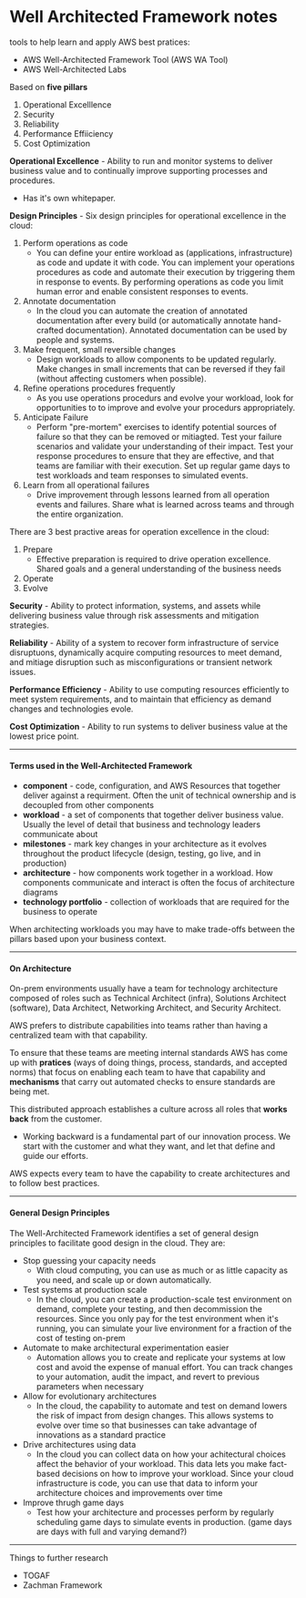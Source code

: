 # Well Architected Framework notes

tools to help learn and apply AWS best pratices:
- AWS Well-Architected Framework Tool (AWS WA Tool)
- AWS Well-Architected Labs

Based on **five pillars**
1. Operational Excelllence
2. Security
3. Reliability
4. Performance Effiiciency
5. Cost Optimization

**Operational Excellence** - Ability to run and monitor systems to deliver business value and to continually improve supporting processes and procedures.
- Has it's own whitepaper.

**Design Principles** - 
Six design principles for operational excellence in the cloud:
1. Perform operations as code
   - You can define your entire workload as (applications, infrastructure) as code and update it with code. You can implement your operations procedures as code and automate their execution by triggering them in response to events. By performing operations as code you limit human error and enable consistent responses to events.
2. Annotate documentation
   - In the cloud you can automate the creation of annotated documentation after every build (or automatically annotate hand-crafted documentation). Annotated documentation can be used by people and systems. 
3. Make frequent, small reversible changes
    - Design workloads to allow components to be updated regularly. Make changes in small increments that can be reversed if they fail (without affecting customers when possible).
4. Refine operations procedures frequently
    - As you use operations procedurs and evolve your workload, look for opportunities to to improve and evolve your procedurs appropriately.
5. Anticipate Failure
    - Perform "pre-mortem" exercises to identify potential sources of failure so that they can be removed or mitiagted. Test your failure scenarios and validate your understanding of their impact. Test your response procedures to ensure that they are effective, and that teams are familiar with their execution. Set up regular game days to test workloads and team responses to simulated events.
6. Learn from all operational failures
    - Drive improvement through lessons learned from all operation events and failures. Share what is learned across teams and through the entire organization.

There are 3 best practive areas for operation excellence in the cloud:
1. Prepare
   - Effective preparation is required to drive operation excellence. Shared goals and a general understanding of the business needs 
2. Operate
3. Evolve

**Security** - Ability to protect information, systems, and assets while delivering business value through risk assessments and mitigation strategies.

**Reliability** - Ability of a system to recover form infrastructure of service disruptuons, dynamically acquire computing resources to meet demand, and mitiage disruption such as misconfigurations or transient network issues.

**Performance Efficiency** - Ability to use computing resources efficiently to meet system requirements, and to maintain that efficiency as demand changes and technologies evole.

**Cost Optimization** - Ability to run systems to deliver business value at the lowest price point.

----

#### Terms used in the Well-Architected Framework

- **component** - code, configuration, and AWS Resources that together deliver against a requirment. Often the unit of technical ownership and is decoupled from other components
- **workload** - a set of components that together deliver business value. Usually the level of detail that business and technology leaders communicate about
- **milestones** - mark key changes in your architecture as it evolves throughout the product lifecycle (design, testing, go live, and in production)
- **architecture** - how components work together in a workload. How components communicate and interact is often the focus of architecture diagrams
- **technology portfolio** - collection of workloads that are required for the business to operate

When architecting workloads you may have to make trade-offs between the pillars based upon your business context. 

---

#### On Architecture

On-prem environments usually have a team for technology architecture composed of roles such as Technical Architect (infra), Solutions Architect (software), Data Architect, Networking Architect, and Security Architect.

AWS prefers to distribute capabilities into teams rather than having a centralized team with that capability. 

To ensure that these teams are meeting internal standards AWS has come up with **pratices** (ways of doing things, process, standards, and accepted norms) that focus on enabling each team to have that capability and **mechanisms** that carry out automated checks to ensure standards are being met.


This distributed approach establishes a culture across all roles that **works back** from the customer. 
- Working backward is a fundamental part of our innovation process. We start with the customer and what they want, and let that define and guide our efforts. 

AWS expects every team to have the capability to create architectures and to follow best practices. 

---
#### General Design Principles

The Well-Architected Framework identifies a set of general design principles to facilitate good design in the cloud. They are:
- Stop guessing your capacity needs
  - With cloud computing, you can use as much or as little capacity as you need, and scale up or down automatically.
- Test systems at production scale
  - In the cloud, you can create a production-scale test environment on demand, complete your testing, and then decommission the resources. Since you only pay for the test environment when it's running, you can simulate your live environment for a fraction of the cost of testing on-prem
- Automate to make architectural experimentation easier
  - Automation allows you to create and replicate your systems at low cost and avoid the expense of manual effort. You can track changes to your automation, audit the impact, and revert to previous parameters when necessary
- Allow for evolutionary architectures
  - In the cloud, the capability to automate and test on demand lowers the risk of impact from design changes. This allows systems to evolve over time so that businesses can take advantage of innovations as a standard practice
- Drive architectures using data
  - In the cloud you can collect data on how your achitectural choices affect the behavior of your workload. This data lets you make fact-based decisions on how to improve your workload. Since your cloud infrastructure is code, you can use that data to inform your architecture choices and improvements over time
- Improve thrugh game days
  - Test how your architecture and processes perform by regularly scheduling game days to simulate events in production. (game days are days with full and varying demand?)



----
Things to further research
- TOGAF
- Zachman Framework
  